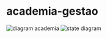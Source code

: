 # academia-gestao
![diagram academia](https://github.com/user-attachments/assets/2e32f05d-31cc-46ee-9b7d-d68780146663)
![state diagram](https://github.com/user-attachments/assets/89800467-4f43-476c-b6c0-0949fa8210d2)

